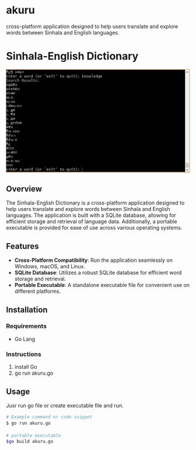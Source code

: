 # akuru
cross-platform application designed to help users translate and explore words between Sinhala and English languages.

# Sinhala-English Dictionary

![Image1](https://github.com/amhewagama/akuru/blob/main/screen.jpg?raw=true)

## Overview

The Sinhala-English Dictionary is a cross-platform application designed to help users translate and explore words between Sinhala and English languages. The application is built with a SQLite database, allowing for efficient storage and retrieval of language data. Additionally, a portable executable is provided for ease of use across various operating systems.

## Features

- **Cross-Platform Compatibility**: Run the application seamlessly on Windows, macOS, and Linux.
- **SQLite Database**: Utilizes a robust SQLite database for efficient word storage and retrieval.
- **Portable Executable**: A standalone executable file for convenient use on different platforms.

## Installation

### Requirements

- Go Lang

### Instructions

1. install Go
2. go run akuru.go

## Usage

Jusr run go file or create executable file and run.

```bash
# Example command or code snippet
$ go run akuru.go

# portable executable
$go build akuru.go

